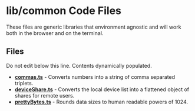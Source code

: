 # lib/common Code Files
These files are generic libraries that environment agnostic and will work both in the browser and on the terminal.

## Files
Do not edit below this line.  Contents dynamically populated.

* **[commas.ts](commas.ts)**           - Converts numbers into a string of comma separated triplets.
* **[deviceShare.ts](deviceShare.ts)** - Converts the local device list into a flattened object of shares for remote users.
* **[prettyBytes.ts](prettyBytes.ts)** - Rounds data sizes to human readable powers of 1024.